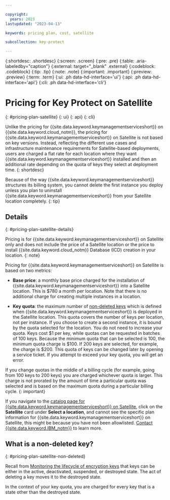 ```yaml
---

copyright:
  years: 2023
lastupdated: "2023-04-13"

keywords: pricing plan, cost, satellite

subcollection: key-protect

---
```


{:shortdesc: .shortdesc}
{:screen: .screen}
{:pre: .pre}
{:table: .aria-labeledby="caption"}
{:external: target="_blank" .external}
{:codeblock: .codeblock}
{:tip: .tip}
{:note: .note}
{:important: .important}
{:preview: .preview}
{:term: .term}
{:ui: .ph data-hd-interface='ui'}
{:api: .ph data-hd-interface='api'}
{:cli: .ph data-hd-interface='cli'}

# Pricing for Key Protect on Satellite
{: #pricing-plan-satellite}
{: ui}
{: api}
{: cli}

Unlike the pricing for {{site.data.keyword.keymanagementserviceshort}} on {{site.data.keyword.cloud_notm}}, the pricing for {{site.data.keyword.keymanagementserviceshort}} on Satellite is not based on key versions. Instead, reflecting the different use cases and infrastructure maintenance requirements for Satellite-based deployments, users are charged a flat rate for each location where they want {{site.data.keyword.keymanagementserviceshort}} installed and then an additional rate depending on the quota of keys they select at deployment time.
{: shortdesc}

Because of the way {{site.data.keyword.keymanagementserviceshort}} structures its billing system, you cannot delete the first instance you deploy unless you plan to uninstall {{site.data.keyword.keymanagementserviceshort}} from your Satellite location completely.
{: tip}

## Details
{: #pricing-plan-satellite-details}

Pricing is for {{site.data.keyword.keymanagementserviceshort}} on Satellite only and does not include the price of a Satellite location or the price to install {{site.data.keyword.cloud_notm}} Database (ICD) creation in your location.
{: note}

Pricing for {{site.data.keyword.keymanagementserviceshort}} on Satellite is based on two metrics:

* **Base price**: a monthly base price charged for the installation of {{site.data.keyword.keymanagementserviceshort}} into a Satellite location. This is $780 a month per location. Note that there is no additional charge for creating multiple instances in a location.

* **Key quota**: the maximum number of [non-deleted keys](#pricing-plan-satellite-non-deleted) which is defined when {{site.data.keyword.keymanagementserviceshort}} is deployed in the Satellite location. This quota covers the number of keys per location, not per instance. If you choose to create a second instance, it is bound by the quota selected for the location. You do not need to increase your quota. Keys cost $1 per key, while quotas can be requested in batches of 100 keys. Because the minimum quota that can be selected is 100, the minimum quota charge is $100. If 200 keys are selected, for example, the charge is $200. This quota of keys can be changed later by opening a service ticket. If you attempt to exceed your key quota, you will get an error.

If you change quotas in the middle of a billing cycle (for example, going from 100 keys to 200 keys) you are charged whichever quota is larger. This charge is not prorated by the amount of time a particular quota was selected and is based on the maximum quota during a particular billing cycle.
{: important}

If you navigate to the [catalog page for {{site.data.keyword.keymanagementserviceshort}} on Satellite](https://cloud.ibm.com/catalog/services/key-protect), click on the **Satellite** card under **Select a location**, and cannot see the specific plan information for {{site.data.keyword.keymanagementserviceshort}} on Satellite, this might be because you have not been allowlisted. [Contact {{site.data.keyword.IBM_notm}}](https://www.ibm.com/contact/us/en/) to learn more.

## What is a non-deleted key?
{: #pricing-plan-satellite-non-deleted}

Recall from [Monitoring the lifecycle of encryption keys](/docs/key-protect?topic=key-protect-key-states) that keys can be either in the active, deactivated, suspended, or destroyed state. The act of deleting a key moves it to the destroyed state.

In the context of your key quota, you are charged for every key that is a state other than the destroyed state.